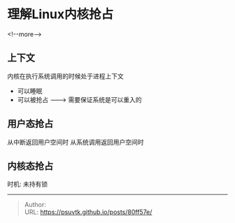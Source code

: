 # 理解Linux内核抢占


&lt;!--more--&gt;

## 上下文
内核在执行系统调用的时候处于进程上下文
 - 可以睡眠
 - 可以被抢占 ---&gt; 需要保证系统是可以重入的


## 用户态抢占
从中断返回用户空间时
从系统调用返回用户空间时

## 内核态抢占
时机: 未持有锁

---

> Author:   
> URL: https://psuvtk.github.io/posts/80ff57e/  

